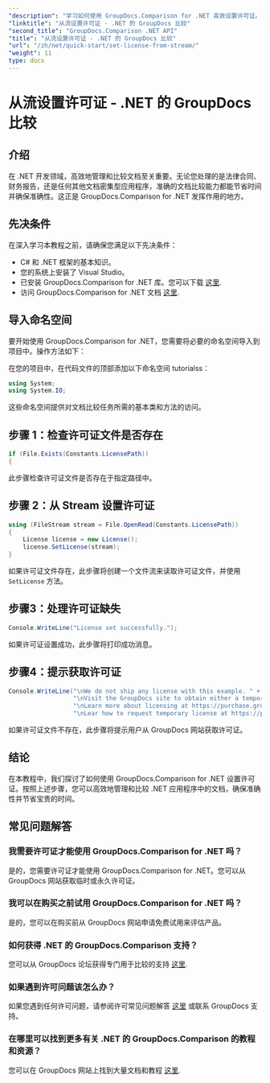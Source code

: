 ```yaml
---
"description": "学习如何使用 GroupDocs.Comparison for .NET 高效设置许可证。本教程将帮助您确保文档准确性并节省时间。"
"linktitle": "从流设置许可证 - .NET 的 GroupDocs 比较"
"second_title": "GroupDocs.Comparison .NET API"
"title": "从流设置许可证 - .NET 的 GroupDocs 比较"
"url": "/zh/net/quick-start/set-license-from-stream/"
"weight": 11
type: docs
---
```

# 从流设置许可证 - .NET 的 GroupDocs 比较

## 介绍
在 .NET 开发领域，高效地管理和比较文档至关重要。无论您处理的是法律合同、财务报告，还是任何其他文档密集型应用程序，准确的文档比较能力都能节省时间并确保准确性。这正是 GroupDocs.Comparison for .NET 发挥作用的地方。 
## 先决条件
在深入学习本教程之前，请确保您满足以下先决条件：
- C# 和 .NET 框架的基本知识。
- 您的系统上安装了 Visual Studio。
- 已安装 GroupDocs.Comparison for .NET 库。您可以下载 [这里](https://releases。groupdocs.com/comparison/net/).
- 访问 GroupDocs.Comparison for .NET 文档 [这里](https://tutorials。groupdocs.com/comparison/net/).

## 导入命名空间
要开始使用 GroupDocs.Comparison for .NET，您需要将必要的命名空间导入到项目中。操作方法如下：

在您的项目中，在代码文件的顶部添加以下命名空间 tutorialss：
```csharp
using System;
using System.IO;
```
这些命名空间提供对文档比较任务所需的基本类和方法的访问。

## 步骤 1：检查许可证文件是否存在
```csharp
if (File.Exists(Constants.LicensePath))
{
```
此步骤检查许可证文件是否存在于指定路径中。
## 步骤 2：从 Stream 设置许可证
```csharp
using (FileStream stream = File.OpenRead(Constants.LicensePath))
{
    License license = new License();
    license.SetLicense(stream);
}
```
如果许可证文件存在，此步骤将创建一个文件流来读取许可证文件，并使用 `SetLicense` 方法。
## 步骤3：处理许可证缺失
```csharp
Console.WriteLine("License set successfully.");
```
如果许可证设置成功，此步骤将打印成功消息。
## 步骤4：提示获取许可证
```csharp
Console.WriteLine("\nWe do not ship any license with this example. " +
                  "\nVisit the GroupDocs site to obtain either a temporary or permanent license. " +
                  "\nLearn more about licensing at https://purchase.groupdocs.com/faqs/licensing。" +
                  "\nLear how to request temporary license at https://purchase.groupdocs.com/temporary-license。");
```
如果许可证文件不存在，此步骤将提示用户从 GroupDocs 网站获取许可证。

## 结论
在本教程中，我们探讨了如何使用 GroupDocs.Comparison for .NET 设置许可证。按照上述步骤，您可以高效地管理和比较 .NET 应用程序中的文档，确保准确性并节省宝贵的时间。
## 常见问题解答
### 我需要许可证才能使用 GroupDocs.Comparison for .NET 吗？
是的，您需要许可证才能使用 GroupDocs.Comparison for .NET。您可以从 GroupDocs 网站获取临时或永久许可证。
### 我可以在购买之前试用 GroupDocs.Comparison for .NET 吗？
是的，您可以在购买前从 GroupDocs 网站申请免费试用来评估产品。
### 如何获得 .NET 的 GroupDocs.Comparison 支持？
您可以从 GroupDocs 论坛获得专门用于比较的支持 [这里](https://forum。groupdocs.com/c/comparison/12).
### 如果遇到许可问题该怎么办？
如果您遇到任何许可问题，请参阅许可常见问题解答 [这里](https://purchase.groupdocs.com/faqs/licensing) 或联系 GroupDocs 支持。
### 在哪里可以找到更多有关 .NET 的 GroupDocs.Comparison 的教程和资源？
您可以在 GroupDocs 网站上找到大量文档和教程 [这里](https://tutorials。groupdocs.com/comparison/net/).
